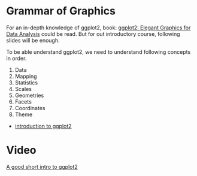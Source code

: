 # Grammar of Graphics


For an in-depth knowledge of ggplot2, book: [ggplot2: Elegant Graphics for Data Analysis](https://ggplot2-book.org/index.html) could be read.
But for out introductory course, following slides will be enough.


To be able understand ggplot2, we need to understand following concepts in order.

1. Data
2. Mapping
3. Statistics
4. Scales
5. Geometries
6. Facets
7. Coordinates
8. Theme



- [introduction to ggplot2](../course-content/introduction-to-ggplot2.pdf)


# Video

[A good short intro to ggplot2](https://www.youtube.com/watch?v=HPJn1CMvtmI)
